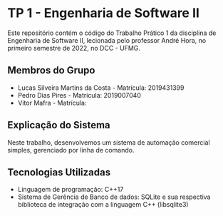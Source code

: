 # TP 1 - Engenharia de Software II

Este repositório contém o código do Trabalho Prático 1 da disciplina de Engenharia de Software II, lecionada pelo professor André Hora, no primeiro semestre de 2022, no DCC - UFMG.

## Membros do Grupo

- Lucas Silveira Martins da Costa - Matrícula: 2019431399
- Pedro Dias Pires - Matrícula: 2019007040
- Vitor Mafra - Matrícula:

## Explicação do Sistema

Neste trabalho, desenvolvemos um sistema de automação comercial simples, gerenciado por linha de comando.

## Tecnologias Utilizadas

- Linguagem de programação: C++17
- Sistema de Gerência de Banco de dados: SQLite e sua respectiva biblioteca de integração com a linguagem C++ (libsqlite3)
